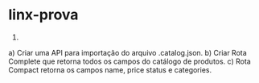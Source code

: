 # linx-prova

1) 
a) Criar uma API para importação do arquivo .catalog.json.
b) Criar Rota Complete que retorna todos os campos do catálogo de produtos.
c) Rota Compact retorna os campos name, price status e categories.
